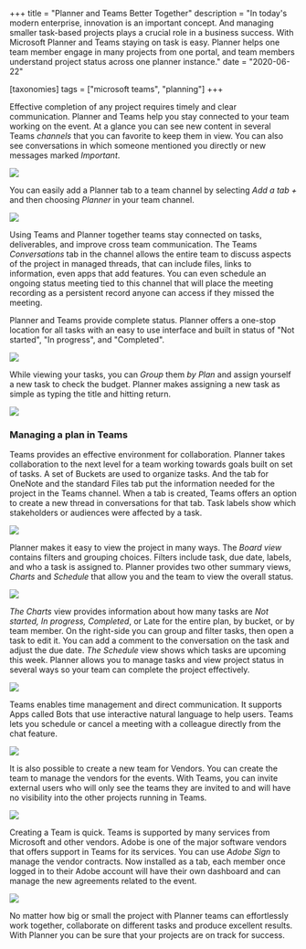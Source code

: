 +++
title = "Planner and Teams Better Together"
description = "In today's modern enterprise, innovation is an important concept. And managing smaller task-based projects plays a crucial role in a business success. With Microsoft Planner and Teams staying on task is easy. Planner helps one team member engage in many projects from one portal, and team members understand project status across one planner instance."
date = "2020-06-22"

[taxonomies]
tags = ["microsoft teams", "planning"]
+++

Effective completion of any project requires timely and clear
communication. Planner and Teams help you stay connected to your team
working on the event. At a glance you can see new content in several
Teams *channels* that you can favorite to keep them in view. You can
also see conversations in which someone mentioned you directly or new
messages marked *Important*.

![](https://o365hq.com/images/764.png)

You can easily add a Planner tab to a team channel by selecting *Add a
tab +* and then choosing *Planner* in your team channel.

![](https://o365hq.com/images/765.png)

Using Teams and Planner together teams stay connected on tasks,
deliverables, and improve cross team communication. The Teams
*Conversations* tab in the channel allows the entire team to discuss
aspects of the project in managed threads, that can include files, links
to information, even apps that add features. You can even schedule an
ongoing status meeting tied to this channel that will place the meeting
recording as a persistent record anyone can access if they missed the
meeting.

Planner and Teams provide complete status. Planner offers a one-stop
location for all tasks with an easy to use interface and built in status
of "Not started", "In progress", and "Completed".

![](https://o365hq.com/images/766.png)

While viewing your tasks, you can *Group* them *by Plan* and assign
yourself a new task to check the budget. Planner makes assigning a new
task as simple as typing the title and hitting return.

![](https://o365hq.com/images/767.png)

### Managing a plan in Teams

Teams provides an effective environment for collaboration. Planner takes
collaboration to the next level for a team working towards goals built
on set of tasks. A set of Buckets are used to organize tasks. And the
tab for OneNote and the standard Files tab put the information needed
for the project in the Teams channel. When a tab is created, Teams
offers an option to create a new thread in conversations for that tab.
Task labels show which stakeholders or audiences were affected by a
task.

![](https://o365hq.com/images/768.png)

Planner makes it easy to view the project in many ways. The *Board view*
contains filters and grouping choices. Filters include task, due date,
labels, and who a task is assigned to. Planner provides two other
summary views, *Charts* and *Schedule* that allow you and the team to
view the overall status.

![](https://o365hq.com/images/769.png)

*The Charts* view provides information about how many tasks are *Not
started, In progress, Completed*, or Late for the entire plan, by
bucket, or by team member. On the right-side you can group and filter
tasks, then open a task to edit it. You can add a comment to the
conversation on the task and adjust the due date. *The Schedule* view
shows which tasks are upcoming this week. Planner allows you to manage
tasks and view project status in several ways so your team can complete
the project effectively.

![](https://o365hq.com/images/770.png)

Teams enables time management and direct communication. It supports Apps
called Bots that use interactive natural language to help users. Teams
lets you schedule or cancel a meeting with a colleague directly from the
chat feature.

![](https://o365hq.com/images/771.png)

It is also possible to create a new team for Vendors. You can create the
team to manage the vendors for the events. With Teams, you can invite
external users who will only see the teams they are invited to and will
have no visibility into the other projects running in Teams.

![](https://o365hq.com/images/772.png)

Creating a Team is quick. Teams is supported by many services from
Microsoft and other vendors. Adobe is one of the major software vendors
that offers support in Teams for its services. You can use *Adobe Sign*
to manage the vendor contracts. Now installed as a tab, each member once
logged in to their Adobe account will have their own dashboard and can
manage the new agreements related to the event.

![](https://o365hq.com/images/773.png)

No matter how big or small the project with Planner teams can
effortlessly work together, collaborate on different tasks and produce
excellent results. With Planner you can be sure that your projects are
on track for success.
